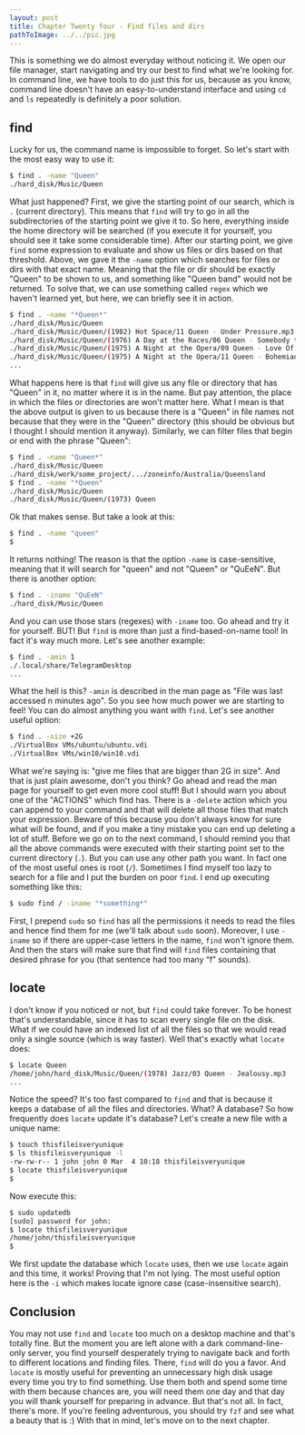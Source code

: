 ```yaml
---
layout: post
title: Chapter Twenty four - Find files and dirs
pathToImage: ../../pic.jpg
---
```


This is something we do almost everyday without noticing it. We open our file manager, start navigating and try our best to find what we're looking for. In command line, we have tools to do just this for us, because as you know, command line doesn't have an easy-to-understand interface and using `cd` and `ls` repeatedly is definitely a poor solution.

## find

Lucky for us, the command name is impossible to forget. So let's start with the most easy way to use it:

```bash
$ find . -name "Queen"
./hard_disk/Music/Queen
```

What just happened? First, we give the starting point of our search, which is `.` (current directory). This means that `find` will try to go in all the subdirectories of the starting point we give it to. So here, everything inside the home directory will be searched (if you execute it for yourself, you should see it take some considerable time). After our starting point, we give `find` some expression to evaluate and show us files or dirs based on that threshold. Above, we gave it the `-name` option which searches for files or dirs with that exact name. Meaning that the file or dir should be exactly "Queen" to be shown to us, and something like "Queen band" would not be returned. To solve that, we can use something called `regex` which we haven't learned yet, but here, we can briefly see it in action.

```bash
$ find . -name "*Queen*"
./hard_disk/Music/Queen
./hard_disk/Music/Queen/(1982) Hot Space/11 Queen - Under Pressure.mp3
./hard_disk/Music/Queen/(1976) A Day at the Races/06 Queen - Somebody to Love.mp3
./hard_disk/Music/Queen/(1975) A Night at the Opera/09 Queen - Love Of My Life.mp3
./hard_disk/Music/Queen/(1975) A Night at the Opera/11 Queen - Bohemian Rhapsody.mp3
...
```

What happens here is that `find` will give us any file or directory that has "Queen" in it, no matter where it is in the name. But pay attention, the place in which the files or directories are won't matter here. What I mean is that the above output is given to us because there is a "Queen" in file names not because that they were in the "Queen" directory (this should be obvious but I thought I should mention it anyway). Similarly, we can filter files that begin or end with the phrase "Queen":

```bash
$ find . -name "Queen*"
./hard_disk/Music/Queen
./hard_disk/work/some_project/.../zoneinfo/Australia/Queensland
$ find . -name "*Queen"
./hard_disk/Music/Queen
./hard_disk/Music/Queen/(1973) Queen
```

Ok that makes sense. But take a look at this:

```bash
$ find . -name "queen"
$
```

It returns nothing! The reason is that the option `-name` is case-sensitive, meaning that it will search for "queen" and not "Queen" or "QuEeN". But there is another option:

```bash
$ find . -iname "QuEeN"
./hard_disk/Music/Queen
```

And you can use those stars (regexes) with `-iname` too. Go ahead and try it for yourself. BUT! But `find` is more than just a find-based-on-name tool! In fact it's way much more. Let's see another example:

```bash
$ find . -amin 1
./.local/share/TelegramDesktop
...
```

What the hell is this? `-amin` is described in the man page as "File was last accessed n minutes ago". So you see how much power we are starting to feel! You can do almost anything you want with `find`. Let's see another useful option:

```bash
$ find . -size +2G
./VirtualBox VMs/ubuntu/ubuntu.vdi
./VirtualBox VMs/win10/win10.vdi
```

What we're saying is: "give me files that are bigger than 2G in size". And that is just plain awesome, don't you think? Go ahead and read the man page for yourself to get even more cool stuff! But I should warn you about one of the "ACTIONS" which find has. There is a `-delete` action which you can append to your command and that will delete all those files that match your expression. Beware of this because you don't always know for sure what will be found, and if you make a tiny mistake you can end up deleting a lot of stuff. Before we go on to the next command, I should remind you that all the above commands were executed with their starting point set to the current directory (`.`). But you can use any other path you want. In fact one of the most useful ones is root (`/`). Sometimes I find myself too lazy to search for a file and I put the burden on poor `find`. I end up executing something like this:

```bash
$ sudo find / -iname "*something*"
```

First, I prepend `sudo` so `find` has all the permissions it needs to read the files and hence find them for me (we'll talk about `sudo` soon). Moreover, I use `-iname` so if there are upper-case letters in the name, `find` won't ignore them. And then the stars will make sure that find will `find` files containing that desired phrase for you (that sentence had too many “f” sounds).

## locate

I don't know if you noticed or not, but `find` could take forever. To be honest that's understandable, since it has to scan every single file on the disk. What if we could have an indexed list of all the files so that we would read only a single source (which is way faster). Well that's exactly what `locate` does:

```bash
$ locate Queen
/home/john/hard_disk/Music/Queen/(1978) Jazz/03 Queen - Jealousy.mp3
...
```

Notice the speed? It's too fast compared to `find` and that is because it keeps a database of all the files and directories. What? A database? So how frequently does `locate` update it's database? Let's create a new file with a unique name:

```bash
$ touch thisfileisveryunique
$ ls thisfileisveryunique -l
-rw-rw-r-- 1 john john 0 Mar  4 10:18 thisfileisveryunique
$ locate thisfileisveryunique
$
```

Now execute this:

```bash
$ sudo updatedb
[sudo] password for john: 
$ locate thisfileisveryunique
/home/john/thisfileisveryunique
$
```

We first update the database which `locate` uses, then we use `locate` again and this time, it works! Proving that I'm not lying. The most useful option here is the `-i` which makes locate ignore case (case-insensitive search).

## Conclusion

You may not use `find` and `locate` too much on a desktop machine and that's totally fine. But the moment you are left alone with a dark command-line-only server, you find yourself desperately trying to navigate back and forth to different locations and finding files. There, `find` will do you a favor. And `locate` is mostly useful for preventing an unnecessary high disk usage every time you try to find something. Use them both and spend some time with them because chances are, you will need them one day and that day you will thank yourself for preparing in advance. But that's not all. In fact, there's more. If you're feeling adventurous, you should try `fzf` and see what a beauty that is :) With that in mind, let's move on to the next chapter.


